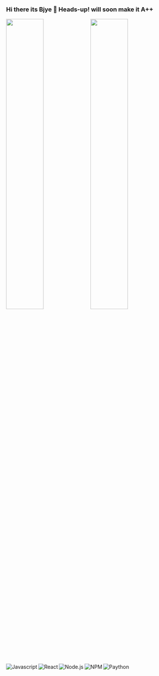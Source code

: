 ### Hi there its Bjye 👋 Heads-up! will soon make it A++
<img align="left" width="45%" src="https://github-readme-stats.vercel.app/api?username=Bjye&show_icons=true&theme=tokyonight"/>
<img align="left" width="45%" src="https://github-readme-stats.vercel.app/api/top-langs/?username=Bjye&layout=compact"/>
<img align="left" alt="Javascript" src="https://img.shields.io/badge/javascript-%23323330.svg?style=for-the-badge&logo=javascript&logoColor=%23F7DF1E " />
<img align="left" alt="React" src="https://img.shields.io/badge/react-%2320232a.svg?style=for-the-badge&logo=react&logoColor=%2361DAFB " />
<img align="left" alt="Node.js" src="https://img.shields.io/badge/node.js-6DA55F?style=for-the-badge&logo=node.js&logoColor=white " />
<img align="left" alt="NPM"  src="https://img.shields.io/badge/NPM-%23CB3837.svg?style=for-the-badge&logo=npm&logoColor=white " />
<img align="left" alt="Paython"  src="https://img.shields.io/badge/python-3670A0?style=for-the-badge&logo=python&logoColor=ffdd54 " />

